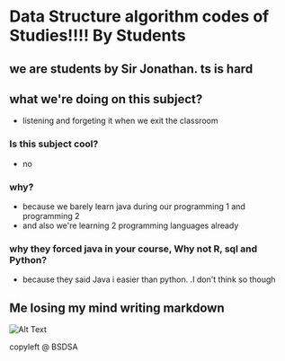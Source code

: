 # Data Structure algorithm codes of Studies!!!! By Students

## we are  students by Sir Jonathan. ts is hard

## what we're doing on this subject?

- listening and forgeting it when we exit the classroom

### Is this subject cool?

- no

### why?

- because we barely learn java during our programming 1 and programming 2
- and also we're learning 2 programming languages already

### why they forced java in your course, Why not R, sql and Python?

- because they said Java i easier than python. .I don't think so though

## Me losing my mind writing markdown

![Alt Text](https://media.tenor.com/5tvr3R-VgtEAAAAi/kyoko-toshino.gif)

copyleft @ BSDSA
